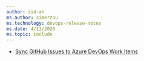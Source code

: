 ```yaml
---
author: sid-ah
ms.author: simerzou
ms.technology: devops-release-notes
ms.date: 4/13/2020
ms.topic: include
---
```


* [Sync GitHub Issues to Azure DevOps Work Items](#sync-github-issues-to-azure-devops-work-items)

